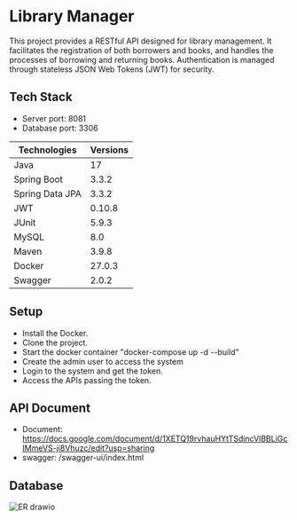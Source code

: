 # Library Manager
This project provides a RESTful API designed for library management. It facilitates the registration of both borrowers and books, and handles the processes of borrowing and returning books. Authentication is managed through stateless JSON Web Tokens (JWT) for security.

## Tech Stack
- Server port: 8081
- Database port: 3306

| Technologies    | Versions |
| -------- | ------- |
| Java  | 17    |
| Spring Boot | 3.3.2     |
| Spring Data JPA    | 3.3.2    |
| JWT    | 0.10.8    |
| JUnit    | 5.9.3    |
| MySQL  | 8.0    |
| Maven | 3.9.8     |
| Docker    | 27.0.3    |
| Swagger    | 2.0.2    |

## Setup
- Install the Docker.
- Clone the project.
- Start the docker container "docker-compose up -d --build"
- Create the admin user to access the system
- Login to the system and get the token.
- Access the APIs passing the token.

## API Document
- Document: https://docs.google.com/document/d/1XETQ19rvhauHYtTSdincVlBBLiGcIMmeVS-ji8Vhuzc/edit?usp=sharing
- swagger: /swagger-ui/index.html

## Database
![ER drawio](https://github.com/user-attachments/assets/26b5b39d-d6de-48ff-9242-b173861d5394)

